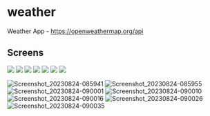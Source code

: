 # weather

Weather App - https://openweathermap.org/api

## Screens

<img src='https://github.com/yasinkrcn/weather/assets/57758337/d44d792e-6205-4a69-a00f-c765061ee5ef' ></img>
<img src='https://github.com/yasinkrcn/weather/assets/57758337/edc469e3-ab81-48ec-8a40-f82d31e272bb' ></img>
<img src='https://github.com/yasinkrcn/weather/assets/57758337/ba00744c-7bdb-4ea6-a4d7-74283bef4101' ></img>
<img src='https://github.com/yasinkrcn/weather/assets/57758337/d7894101-9aac-4d88-8bfc-9eff6fb43f12' ></img>
<img src='https://github.com/yasinkrcn/weather/assets/57758337/4556bce0-c62b-4d78-a31f-c2337b6d68c2' ></img>
<img src='https://github.com/yasinkrcn/weather/assets/57758337/4647663e-ee07-4eee-bffc-ab195060654e' ></img>
<img src='https://github.com/yasinkrcn/weather/assets/57758337/5d633d74-5bf5-434a-9ebc-071fcfec2d07' ></img>

![Screenshot_20230824-085941](https://github.com/yasinkrcn/weather/assets/57758337/d44d792e-6205-4a69-a00f-c765061ee5ef)
![Screenshot_20230824-085955](https://github.com/yasinkrcn/weather/assets/57758337/edc469e3-ab81-48ec-8a40-f82d31e272bb)
![Screenshot_20230824-090001](https://github.com/yasinkrcn/weather/assets/57758337/ba00744c-7bdb-4ea6-a4d7-74283bef4101)
![Screenshot_20230824-090010](https://github.com/yasinkrcn/weather/assets/57758337/d7894101-9aac-4d88-8bfc-9eff6fb43f12)
![Screenshot_20230824-090016](https://github.com/yasinkrcn/weather/assets/57758337/4556bce0-c62b-4d78-a31f-c2337b6d68c2)
![Screenshot_20230824-090026](https://github.com/yasinkrcn/weather/assets/57758337/4647663e-ee07-4eee-bffc-ab195060654e)
![Screenshot_20230824-090035](https://github.com/yasinkrcn/weather/assets/57758337/5d633d74-5bf5-434a-9ebc-071fcfec2d07)
